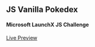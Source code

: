 ## JS Vanilla Pokedex

#### Microsoft LaunchX JS Challenge

[Live Preview](https://hungry-tereshkova-4568e5.netlify.app/)
